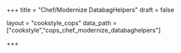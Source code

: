 +++
title = "Chef/Modernize DatabagHelpers"
draft = false

layout = "cookstyle_cops"
data_path = ["cookstyle","cops_chef_modernize_databaghelpers"]

+++

<!-- The content of this page is automatically generated from the
cops_chef_modernize_databaghelpers.yml file in github.com/chef/cookstyle/blob/master/docs-chef-io/data/cookstyle/. -->
